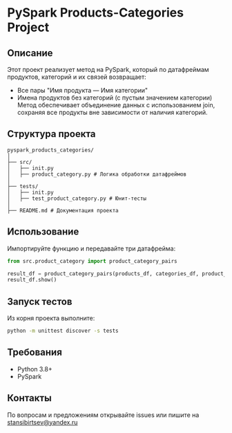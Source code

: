 # PySpark Products-Categories Project

## Описание
Этот проект реализует метод на PySpark, который по датафреймам продуктов, категорий и их связей возвращает:
- Все пары "Имя продукта — Имя категории"
- Имена продуктов без категорий (с пустым значением категории)
Метод обеспечивает объединение данных с использованием join, сохраняя все продукты вне зависимости от наличия категорий.

## Структура проекта
```
pyspark_products_categories/
│
├── src/
│   ├── init.py
│   ├── product_category.py # Логика обработки датафреймов
│
├── tests/
│   ├── init.py
│   ├── test_product_category.py # Юнит-тесты
│
├── README.md # Документация проекта
```

## Использование

Импортируйте функцию и передавайте три датафрейма:
```python
from src.product_category import product_category_pairs

result_df = product_category_pairs(products_df, categories_df, product_categories_df)
result_df.show()
```

## Запуск тестов

Из корня проекта выполните:
```bash
python -m unittest discover -s tests
```

## Требования
- Python 3.8+
- PySpark

## Контакты
По вопросам и предложениям открывайте issues или пишите на stansibirtsev@yandex.ru









